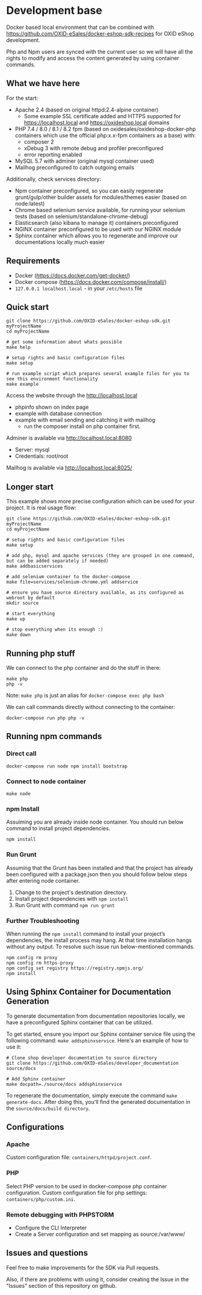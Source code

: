 # Development base

Docker based local environment that can be combined with https://github.com/OXID-eSales/docker-eshop-sdk-recipes for OXID eShop development.

Php and Npm users are synced with the current user so we will have all the rights to modify and access the content generated by using container commands.

## What we have here

For the start:

* Apache 2.4 (based on original httpd:2.4-alpine container)
  * Some example SSL certificate added and HTTPS supported for https://localhost.local and https://oxideshop.local domains
* PHP 7.4 / 8.0 / 8.1 / 8.2 fpm (based on oxidesales/oxideshop-docker-php containers which use the official php:x.x-fpm containers as a base) with:
  * composer 2
  * xDebug 3 with remote debug and profiler preconfigured
  * error reporting enabled
* MySQL 5.7 with adminer (original mysql container used)
* Mailhog preconfigured to catch outgoing emails

Additionally, check services directory:
* Npm container preconfigured, so you can easily regenerate grunt/gulp/other builder assets for modules/themes easier (based on node:latest)
* Chrome based selenium service available, for running your selenium tests (based on selenium/standalone-chrome-debug)
* Elasticsearch (also kibana to manage it) containers preconfigured
* NGINX container preconfigured to be used with our NGINX module
* Sphinx container which allows you to regenerate and improve our documentations locally much easier

## Requirements

* Docker (https://docs.docker.com/get-docker/)
* Docker compose (https://docs.docker.com/compose/install/)
* ``127.0.0.1 localhost.local`` - in your ``/etc/hosts`` file

## Quick start

```
git clone https://github.com/OXID-eSales/docker-eshop-sdk.git myProjectName
cd myProjectName

# get some information about whats possible
make help

# setup rights and basic configuration files
make setup

# run example script which prepares several example files for you to see this environment functionality
make example
```

Access the website through the http://localhost.local
* phpinfo shown on index page
* example with database connection
* example with email sending and catching it with mailhog
    * run the composer install on php container first.

Adminer is available via http://localhost.local:8080
* Server: mysql
* Credentials: root/root

Mailhog is available via http://localhost.local:8025/

## Longer start

This example shows more precise configuration which can be used for your project. It is real usage flow:

```
git clone https://github.com/OXID-eSales/docker-eshop-sdk.git myProjectName
cd myProjectName

# setup rights and basic configuration files
make setup

# add php, mysql and apache services (they are grouped in one command, but can be added separately if needed)
make addbasicservices

# add selenium container to the docker-compose
make file=services/selenium-chrome.yml addservice

# ensure you have source directory available, as its configured as webroot by default
mkdir source

# start everything
make up

# stop everything when its enough :)
make down
```

## Running php stuff

We can connect to the php container and do the stuff in there:
```
make php
php -v
```

Note: ``make php`` is just an alias for ``docker-compose exec php bash``

We can call commands directly without connecting to the container:
```
docker-compose run php php -v
```

## Running npm commands

### Direct call
```
docker-compose run node npm install bootstrap
```

### Connect to node container
```
make node
```

### npm Install
Assuiming you are already inside node container. You should run below command to install project dependencies.
```
npm install
```

### Run Grunt

Assuming that the Grunt has been installed and that the project has already been configured with a package.json then you should follow below steps after entering node container.
 1. Change to the project's destination directory.
 2. Install project dependencies with `npm install`
 3. Run Grunt with command `npm run grunt`

### Further Troubleshooting
When running the `npm install` command to install your project’s dependencies, the install process may hang. At that time installation hangs without any output.
To resolve such issue run below-mentioned commands.
```
npm config rm proxy
npm config rm https-proxy
npm config set registry https://registry.npmjs.org/
npm install
```


## Using Sphinx Container for Documentation Generation

To generate documentation from documentation repositories locally, we have a preconfigured Sphinx container that can be utilized.

To get started, ensure you import our Sphinx container service file using the following command: `make addsphinxservice`. Here's an example of how to use it:

```
# Clone shop developer documentation to source directory
git clone https://github.com/OXID-eSales/developer_documentation source/docs

# Add Sphinx container
make docpath=./source/docs addsphinxservice
```

To regenerate the documentation, simply execute the command `make generate-docs`. After doing this, you'll find the generated documentation in the `source/docs/build directory`.


## Configurations

### Apache

Custom configuration file: ``containers/httpd/project.conf``.

### PHP

Select PHP version to be used in docker-compose php container configuration.
Custom configuration file for php settings: ``containers/php/custom.ini``.

### Remote debugging with PHPSTORM

* Configure the CLI Interpreter
* Create a Server configuration and set mapping as source:/var/www/

## Issues and questions

Feel free to make improvements for the SDK via Pull requests.

Also, if there are problems with using it, consider creating the Issue in the "Issues" section of this repository on github.
